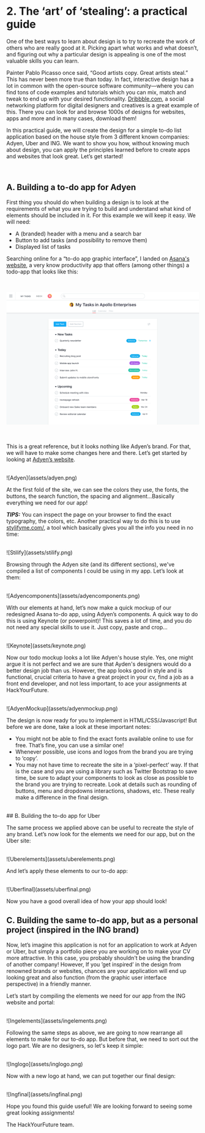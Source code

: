 # 2. The ‘art’ of ‘stealing’: a practical guide

One of the best ways to learn about design is to try to recreate the work of others who are really good at it. Picking apart what works and what doesn’t, and figuring out why a particular design is appealing is one of the most valuable skills you can learn. 

Painter Pablo Picasso once said, “Good artists copy. Great artists steal.” This has never been more true than today. In fact, interactive design has a lot in common with the open-source software community—where you can find tons of code examples and tutorials which you can mix, match and tweak to end up with your desired functionality. [Dribbble.com](https://dribbble.com/), a social networking platform for digital designers and creatives is a great example of this. There you can look for and browse 1000s of designs for websites, apps and more and in many cases, download them!

In this practical guide, we will create the design for a simple to-do list application based on the house style from 3 different known companies: Adyen, Uber and ING. We want to show you how, without knowing much about design, you can apply the principles learned before to create apps and websites that look great. Let’s get started!

<br>

## A. Building a to-do app for Adyen

First thing you should do when building a design is to look at the requirements of what you are trying to build and understand what kind of elements should be included in it. For this example we will keep it easy. We will need:
- A (branded) header with a menu and a search bar
- Button to add tasks (and possibility to remove them)
- Displayed list of tasks

Searching online for a “to-do app graphic interface”, I landed on [Asana's website](https://asana.com/uses/to-do-list), a very know productivity app that offers (among other things) a todo-app that looks like this:

<br>

![Asana](assets/asana.png)

<br>

This is a great reference, but it looks nothing like Adyen’s brand. For that, we will have to make some changes here and there. Let’s get started by looking at [Adyen’s website](https://www.adyen.com/).

<br>
![Adyen](assets/adyen.png)
<br>

At the first fold of the site, we can see the colors they use, the fonts, the buttons, the search function, the spacing and alignment...Basically everything we need for our app!

***TIPS:*** You can inspect the page on your browser to find the exact typography, the colors, etc. Another practical way to do this is to use [stylifyme.com/](http://stylifyme.com/), a tool which basically gives you all the info you need in no time:

<br>
![Stilify](assets/stilify.png)
<br>

Browsing through the Adyen site (and its different sections), we've compiled a list of components I could be using in my app. Let’s look at them:

<br>
![Adyencomponents](assets/adyencomponents.png)
<br>

With our elements at hand, let’s now make a quick mockup of our redesigned Asana to-do app, using Adyen’s components. A quick way to do this is using Keynote (or powerpoint)! This saves a lot of time, and you do not need any special skills to use it. Just copy, paste and crop…

<br>
![Keynote](assets/keynote.png)
<br>

Now our todo mockup looks a lot like Adyen's house style. Yes, one might argue it is not perfect and we are sure that Ayden's designers would do a better design job than us. However, the app looks good in style and is functional, crucial criteria to have a great project in your cv, find a job as a front end developer, and not less important, to ace your assignments at HackYourFuture.

<br>
![AdyenMockup](assets/adyenmockup.png)
<br>

The design is now ready for you to implement in HTML/CSS/Javascript! But before we are done, take a look at these important notes:

- You might not be able to find the exact fonts available online to use for free. That’s fine, you can use a similar one!
- Whenever possible, use icons and logos from the brand you are trying to ‘copy’.
- You may not have time to recreate the site in a ‘pixel-perfect’ way. If that is the case and you are using a library such as Twitter Bootstrap to save time, be sure to adapt your components to look as close as possible to the brand you are trying to recreate. Look at details such as rounding of buttons, menu and dropdowns interactions, shadows, etc. These really make a difference in the final design.

<br>
## B. Building the to-do app for Uber

The same process we applied above can be useful to recreate the style of any brand. Let’s now look for the elements we need for our app, but on the Uber site:

<br>
![Uberelements](assets/uberelements.png)
<br>

And let’s apply these elements to our to-do app:

<br>
![Uberfinal](assets/uberfinal.png)
<br>

Now you have a good overall idea of how your app should look!



## C. Building the same to-do app, but as a personal project (inspired in the ING brand)

Now, let’s imagine this application is not for an application to work at Adyen or Uber, but simply a portfolio piece you are working on to make your CV more attractive. In this case, you probably shouldn't be using the branding of another company! However, If you ’get inspired’ in the design from renowned brands or websites, chances are your application will end up looking great and also function (from the graphic user interface perspective) in a friendly manner.

Let’s start by compiling the elements we need for our app from the ING website and portal:

<br>
![Ingelements](assets/ingelements.png)
<br>

Following the same steps as above, we are going to now rearrange all elements to make for our to-do app. But before that, we need to sort out the logo part. We are no designers, so let's keep it simple:

<br>
![Inglogo](assets/inglogo.png)
<br>

Now with a new logo at hand, we can put together our final design:

<br>
![Ingfinal](assets/ingfinal.png)
<br>

Hope you found this guide useful! We are looking forward to seeing some great looking assignments!

The HackYourFuture team.







